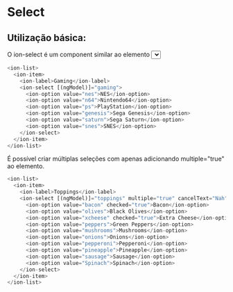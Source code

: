 # Select

## Utilização básica:

O ion-select é um component similar ao elemento <select> do HTML, porém, o componente select do Ionic faz ficar mais fácil para os usuários procurarem e selecionar a opção ou opções desejadas. Quando os usuários apertam o componente select, um diálogo que vai aparecer com todas as opções largas, isso faz com que o select fique fácil para os usuários.

``` ts
<ion-list>
  <ion-item>
    <ion-label>Gaming</ion-label>
    <ion-select [(ngModel)]="gaming">
      <ion-option value="nes">NES</ion-option>
      <ion-option value="n64">Nintendo64</ion-option>
      <ion-option value="ps">PlayStation</ion-option>
      <ion-option value="genesis">Sega Genesis</ion-option>
      <ion-option value="saturn">Sega Saturn</ion-option>
      <ion-option value="snes">SNES</ion-option>
    </ion-select>
  </ion-item>
</ion-list>
```

É possível criar múltiplas seleções com <ion-select> apenas adicionando multiple="true" ao elemento.

``` ts
<ion-list>
  <ion-item>
    <ion-label>Toppings</ion-label>
    <ion-select [(ngModel)]="toppings" multiple="true" cancelText="Nah" okText="Okay!">
      <ion-option value="bacon" checked="true">Bacon</ion-option>
      <ion-option value="olives">Black Olives</ion-option>
      <ion-option value="xcheese" checked="true">Extra Cheese</ion-option>
      <ion-option value="peppers">Green Peppers</ion-option>
      <ion-option value="mushrooms">Mushrooms</ion-option>
      <ion-option value="onions">Onions</ion-option>
      <ion-option value="pepperoni">Pepperoni</ion-option>
      <ion-option value="pineapple">Pineapple</ion-option>
      <ion-option value="sausage">Sausage</ion-option>
      <ion-option value="Spinach">Spinach</ion-option>
    </ion-select>
  </ion-item>
</ion-list>
```
